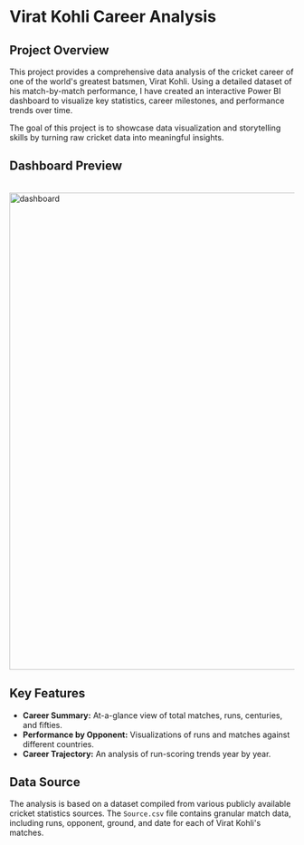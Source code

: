 # Virat Kohli Career Analysis

## Project Overview

This project provides a comprehensive data analysis of the cricket career of one of the world's greatest batsmen, Virat Kohli. Using a detailed dataset of his match-by-match performance, I have created an interactive Power BI dashboard to visualize key statistics, career milestones, and performance trends over time.

The goal of this project is to showcase data visualization and storytelling skills by turning raw cricket data into meaningful insights.

## Dashboard Preview

<br>
<img width="1513" height="843" alt="dashboard" src="https://github.com/user-attachments/assets/703ea9be-46ab-4f97-a8d1-d75f67002928" />
<br>

## Key Features

* **Career Summary:** At-a-glance view of total matches, runs, centuries, and fifties.
* **Performance by Opponent:** Visualizations of runs and matches against different countries.
* **Career Trajectory:** An analysis of run-scoring trends year by year.

## Data Source

The analysis is based on a dataset compiled from various publicly available cricket statistics sources. The `Source.csv` file contains granular match data, including runs, opponent, ground, and date for each of Virat Kohli's matches.
